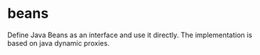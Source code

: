 # beans

Define Java Beans as an interface and use it directly.
The implementation is based on java dynamic proxies. 